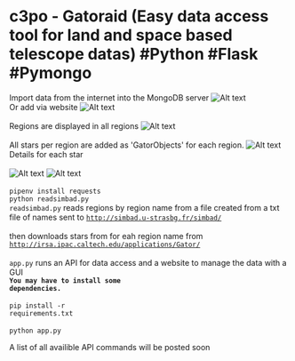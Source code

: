 # c3po - Gatoraid (Easy data access tool for land and space based telescope datas) #Python #Flask #Pymongo

Import data from the internet into the MongoDB server
![Alt text](https://i.imgur.com/zQKR426.png)
<br>
Or add via website
![Alt text](https://i.imgur.com/Sg8MwGn.png)
 <br></br>
Regions are displayed in all regions
![Alt text](https://i.imgur.com/94oF12j.png) 
<br></br>
All stars per region are added as 'GatorObjects' for each region.
![Alt text](https://i.imgur.com/LFC5v32.png)
Details for each star<br></br>
![Alt text](https://i.imgur.com/8xUA8TT.png)
![Alt text](https://i.imgur.com/1n2GmhY.png)<br><br>
<code>pipenv install requests</code><br>
<code>python readsimbad.py</code><br>
 <code>readsimbad.py</code> reads regions by region name from a file created from a txt file of names sent to <code>http://simbad.u-strasbg.fr/simbad/</code><br></br>
 then downloads stars from for eah region name from <code>http://irsa.ipac.caltech.edu/applications/Gator/</code><br></br>
 <code>app.py</code> runs an API for data access and a website to manage the data with a GUI</br>
 <b><code>You may have to install some dependencies.</code><br></br></b>
 <code>pip install -r requirements.txt</code><br></br>
 <code>python app.py</code>


A list of all availible API commands will be posted soon
